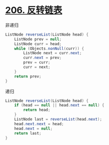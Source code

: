 # [206. 反转链表](https://leetcode.cn/problems/reverse-linked-list/)

非递归
```java
ListNode reverseList(ListNode head) {
    ListNode prev = null;
    ListNode curr = head;
    while (Objects.nonNull(curr)) {
        ListNode next = curr.next;
        curr.next = prev;
        prev = curr;
        curr = next;
    }
    return prev;
}
```

递归
```java
ListNode reverseList(ListNode head) {
    if (head == null || head.next == null) {
        return head;
    }
    ListNode last = reverseList(head.next);
    head.next.next = head;
    head.next = null;
    return last;
}
```
